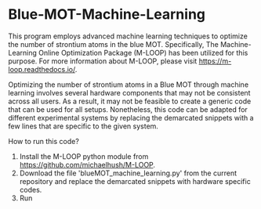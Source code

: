 # Blue-MOT-Machine-Learning
This program employs advanced machine learning techniques to optimize the number of strontium atoms in the blue MOT. Specifically, The Machine-Learning Online Optimization Package (M-LOOP) has been utilized for this purpose. For more information about M-LOOP, please visit https://m-loop.readthedocs.io/.

Optimizing the number of strontium atoms in a Blue MOT through machine learning involves several hardware components that may not be consistent across all users. As a result, it may not be feasible to create a generic code that can be used for all setups. Nonetheless, this code can be adapted for different experimental systems by replacing the demarcated snippets with a few lines that are specific to the given system.  

How to run this code?  

1. Install the M-LOOP python module from https://github.com/michaelhush/M-LOOP.
2. Download the file 'blueMOT_machine_learning.py' from the current repository and replace the demarcated snippets with hardware specific codes.
3. Run  
